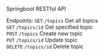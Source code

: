 Springboot RESTful API

Endpoints:
`GET` `/topics` Get all topics  
`GET` `/topics/id` Get specified topic  
`POST` `/topics` Create new topic  
`PUT` `/topics/id` Update topic  
`DELETE` `/topics/id` Delete topic  
